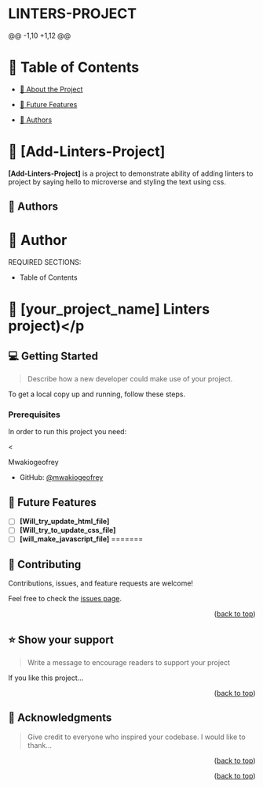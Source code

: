 
# LINTERS-PROJECT

@@ -1,10 +1,12 @@
<!-- TABLE OF CONTENTS -->
# 📗 Table of Contents

- [📖 About the Project](#about-project)

- [🔭 Future Features](#future-features)

- [👥 Authors](#authors)

<!-- PROJECT DESCRIPTION -->
# 📖 [Add-Linters-Project] <a name="about-project"></a>
**[Add-Linters-Project]** is a project to demonstrate ability of adding linters to
project by saying hello to microverse and styling the text using css.
<!-- AUTHORS -->
## 👥 Authors <a name="authors"></a>
👤 **Author**
=======
<a name="readme-top"></a>



REQUIRED SECTIONS:
- Table of Contents
<!-- PROJECT DESCRIPTION -->

# 📖 [your_project_name] <a name="about-project">Linters project</a>)</p


## 💻 Getting Started <a name="getting-started"></a>

> Describe how a new developer could make use of your project.

To get a local copy up and running, follow these steps.

### Prerequisites

In order to run this project you need:

<

<!-- AUTHORS --> Mwakiogeofrey



- GitHub: [@mwakiogeofrey](https://github.com/mwakiogeofrey)



<!-- FUTURE FEATURES -->

## 🔭 Future Features <a name="future-features"></a>


- [ ] **[Will_try_update_html_file]**
- [ ] **[Will_try_to_update_css_file]**
- [ ] **[will_make_javascript_file]**
=======
<!-- CONTRIBUTING -->

## 🤝 Contributing <a name="contributing"></a>

Contributions, issues, and feature requests are welcome!

Feel free to check the [issues page](../../issues/).

<p align="right">(<a href="#readme-top">back to top</a>)</p>

<!-- SUPPORT -->

## ⭐️ Show your support <a name="support"></a>

> Write a message to encourage readers to support your project

If you like this project...

<p align="right">(<a href="#readme-top">back to top</a>)</p>

<!-- ACKNOWLEDGEMENTS -->

## 🙏 Acknowledgments <a name="acknowledgements"></a>

> Give credit to everyone who inspired your codebase.
I would like to thank...
<p align="right">(<a href="#readme-top">back to top</a>)</p>

<p align="right">(<a href="#readme-top">back to top</a>)</p>

